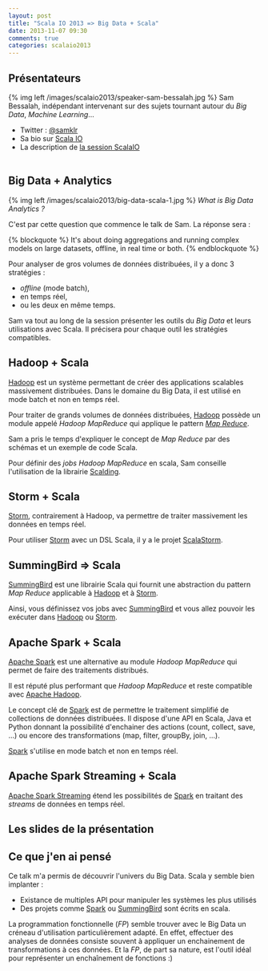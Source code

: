 ```yaml
---
layout: post
title: "Scala IO 2013 => Big Data + Scala"
date: 2013-11-07 09:30
comments: true
categories: scalaio2013
---
```


## Présentateurs
{% img left /images/scalaio2013/speaker-sam-bessalah.jpg %}
Sam Bessalah, indépendant intervenant sur des sujets tournant autour du _Big Data_, _Machine Learning_...

* Twitter : [@samklr](https://twitter.com/samklr)
* Sa bio sur [Scala IO](http://scala.io/speakers/sam-bessalah.html)
* La description de [la session ScalaIO](http://scala.io/events/big-data-plus-scala.html)
<br><br>
## Big Data + Analytics

{% img left /images/scalaio2013/big-data-scala-1.jpg %}
_What is Big Data Analytics ?_

C'est par cette question que commence le talk de Sam. La réponse sera :

{% blockquote %}
It's about doing aggregations and running complex models on large datasets, offline, in real time or both.
{% endblockquote %}

Pour analyser de gros volumes de données distribuées, il y a donc 3 stratégies :

* _offline_ (mode batch), 
* en temps réel,
* ou les deux en même temps.

Sam va tout au long de la session présenter les outils du _Big Data_ et leurs utilisations avec Scala. Il précisera pour chaque outil les stratégies compatibles.

## Hadoop + Scala
[Hadoop](http://hadoop.apache.org/) est un système permettant de créer des applications scalables massivement distribuées.
Dans le domaine du Big Data, il est utilisé en mode batch et non en temps réel.

Pour traiter de grands volumes de données distribuées, [Hadoop](http://hadoop.apache.org/) possède un module appelé _Hadoop MapReduce_ qui applique le pattern [_Map Reduce_](http://fr.wikipedia.org/wiki/MapReduce).

Sam a pris le temps d'expliquer le concept de _Map Reduce_ par des schémas et un exemple de code Scala.

Pour définir des _jobs Hadoop MapReduce_ en scala, Sam conseille l'utilisation de la librairie [Scalding](https://github.com/twitter/scalding).

## Storm + Scala
[Storm](http://storm-project.net/), contrairement à Hadoop, va permettre de traiter massivement les données en temps réel.

Pour utiliser [Storm](http://storm-project.net/) avec un DSL Scala, il y a le projet [ScalaStorm](https://github.com/velvia/ScalaStorm).

## SummingBird => Scala
[SummingBird](https://github.com/twitter/summingbird) est une librairie Scala qui fournit une abstraction du pattern _Map Reduce_ applicable à [Hadoop](http://hadoop.apache.org/) et à [Storm](http://storm-project.net/).

Ainsi, vous définissez vos jobs avec [SummingBird](https://github.com/twitter/summingbird) et vous allez pouvoir les exécuter dans [Hadoop](http://hadoop.apache.org/) ou [Storm](http://storm-project.net/).

## Apache Spark + Scala
[Apache Spark](http://spark.incubator.apache.org/) est une alternative au module _Hadoop MapReduce_ qui permet de faire des traitements distribués. 

Il est réputé plus performant que _Hadoop MapReduce_ et reste compatible avec [Apache Hadoop](http://hadoop.apache.org/).

Le concept clé de [Spark](http://spark.incubator.apache.org/) est de permettre le traitement simplifié de collections de données distribuées.
Il dispose d'une API en Scala, Java et Python donnant la possibilité d'enchainer des actions (count, collect, save, ...) ou encore des transformations (map, filter, groupBy, join, ...).

[Spark](http://spark.incubator.apache.org/) s'utilise en mode batch et non en temps réel.

## Apache Spark Streaming + Scala
[Apache Spark Streaming](http://spark.incubator.apache.org/docs/latest/streaming-programming-guide.html) étend les possibilités de [Spark](http://spark.incubator.apache.org/) en traitant des _streams_ de données en temps réel.

## Les slides de la présentation
<script async class="speakerdeck-embed" data-id="02c383b01f9901312c660a36078c81b4" data-ratio="1.33333333333333" src="//speakerdeck.com/assets/embed.js"></script>

## Ce que j'en ai pensé
Ce talk m'a permis de découvrir l'univers du Big Data. Scala y semble bien implanter :

* Existance de multiples API pour manipuler les systèmes les plus utilisés
* Des projets comme [Spark](http://spark.incubator.apache.org/) ou [SummingBird](https://github.com/twitter/summingbird) sont écrits en scala.

La programmation fonctionnelle (_FP_) semble trouver avec le Big Data un créneau d'utilisation particulièrement adapté. En effet, effectuer des analyses de données consiste souvent à appliquer un enchainement de transformations à ces données. Et la _FP_, de part sa nature, est l'outil idéal pour représenter un enchaînement de fonctions :)
